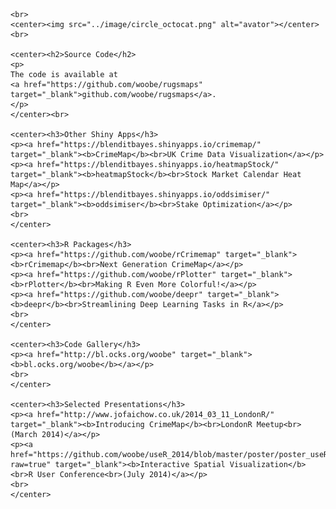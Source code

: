 <div id="fixed_width_content">
      
    <br>
    <center><img src="../image/circle_octocat.png" alt="avator"></center>
    <br>

    <center><h2>Source Code</h2>
    <p>
    The code is available at
    <a href="https://github.com/woobe/rugsmaps" target="_blank">github.com/woobe/rugsmaps</a>.
    </p>
    </center><br>
    
    <center><h3>Other Shiny Apps</h3>
    <p><a href="https://blenditbayes.shinyapps.io/crimemap/" target="_blank"><b>CrimeMap</b><br>UK Crime Data Visualization</a></p>    
    <p><a href="https://blenditbayes.shinyapps.io/heatmapStock/" target="_blank"><b>heatmapStock</b><br>Stock Market Calendar Heat Map</a></p>
    <p><a href="https://blenditbayes.shinyapps.io/oddsimiser/" target="_blank"><b>oddsimiser</b><br>Stake Optimization</a></p>
    <br>
    </center>
    
    <center><h3>R Packages</h3>
    <p><a href="https://github.com/woobe/rCrimemap" target="_blank"><b>rCrimemap</b><br>Next Generation CrimeMap</a></p>
    <p><a href="https://github.com/woobe/rPlotter" target="_blank"><b>rPlotter</b><br>Making R Even More Colorful!</a></p>
    <p><a href="https://github.com/woobe/deepr" target="_blank"><b>deepr</b><br>Streamlining Deep Learning Tasks in R</a></p>
    <br>
    </center>
    
    <center><h3>Code Gallery</h3>
    <p><a href="http://bl.ocks.org/woobe" target="_blank"><b>bl.ocks.org/woobe</b></a></p>
    <br>
    </center>
    
    <center><h3>Selected Presentations</h3>
    <p><a href="http://www.jofaichow.co.uk/2014_03_11_LondonR/" target="_blank"><b>Introducing CrimeMap</b><br>LondonR Meetup<br>(March 2014)</a></p>
    <p><a href="https://github.com/woobe/useR_2014/blob/master/poster/poster_useR_2014_A0_jofaichow.pdf?raw=true" target="_blank"><b>Interactive Spatial Visualization</b><br>R User Conference<br>(July 2014)</a></p>
    <br>
    </center>
    
</div>
